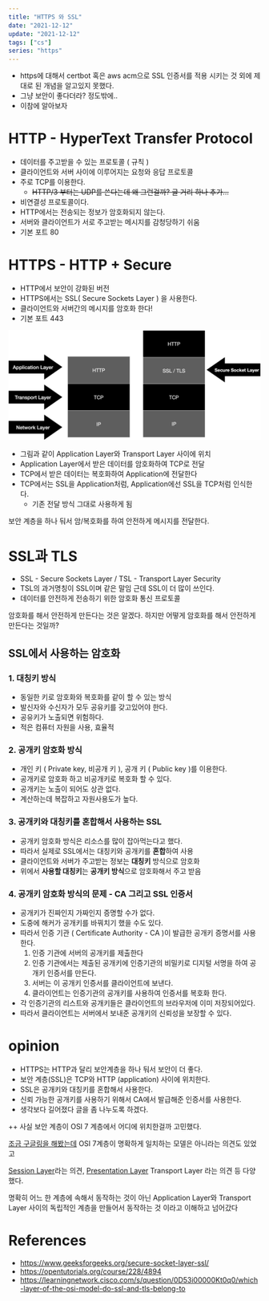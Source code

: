 ```yaml
---
title: "HTTPS 와 SSL"
date: "2021-12-12"
update: "2021-12-12"
tags: ["cs"]
series: "https"
---
```


- https에 대해서 certbot 혹은 aws acm으로 SSL 인증서를 적용 시키는 것 외에 제대로 된 개념을 알고있지 못했다.
- 그냥 보안이 좋다더라? 정도밖에..
- 이참에 알아보자

# HTTP - HyperText Transfer Protocol

- 데이터를 주고받을 수 있는 프로토콜 ( 규칙 )
- 클라이언트와 서버 사이에 이루어지는 요청와 응답 프로토콜
- 주로 TCP를 이용한다.
  - ~~HTTP/3 부터는 UDP를 쓴다는데 왜 그런걸까? 글 거리 하나 추가...~~
- 비연결성 프로토콜이다.
- HTTP에서는 전송되는 정보가 암호화되지 않는다.
- 서버와 클라이언트가 서로 주고받는 메시지를 감청당하기 쉬움
- 기본 포트 80

# HTTPS - HTTP + Secure

- HTTP에서 보안이 강화된 버전
- HTTPS에서는 SSL( Secure Sockets Layer ) 을 사용한다.
- 클라이언트와 서버간의 메시지를 암호화 한다!
- 기본 포트 443

![](2021-12-13-01-53-32.png)

* 그림과 같이 Application Layer와 Transport Layer 사이에 위치
* Application Layer에서 받은 데이터를 암호화하여 TCP로 전달
* TCP에서 받은 데이터는 복호화하여 Application에 전달한다
* TCP에서는 SSL을 Application처럼, Application에선  SSL을 TCP처럼 인식한다.
  * 기존 전달 방식 그대로 사용하게 됨

보안 계층을 하나 둬서 암/복호화를 하여 안전하게 메시지를 전달한다.

# SSL과 TLS

- SSL - Secure Sockets Layer / TSL - Transport Layer Security
- TSL의 과거명칭이 SSL이며 같은 말임 근데 SSL이 더 많이 쓰인다.
- 데이터를 안전하게 전송하기 위한 암호화 통신 프로토콜

암호화를 해서 안전하게 만든다는 것은 알겠다. 하지만 어떻게 암호화를 해서 안전하게 만든다는 것일까?

## SSL에서 사용하는 암호화

### 1. 대칭키 방식

- 동일한 키로 암호화와 복호화를 같이 할 수 있는 방식
- 발신자와 수신자가 모두 공유키를 갖고있어야 한다.
- 공유키가 노출되면 위험하다.
- 적은 컴퓨터 자원을 사용, 효율적

### 2. 공개키 암호화 방식

- 개인 키 ( Private key, 비공개 키 ), 공개 키 ( Public key )를 이용한다.
- 공개키로 암호화 하고 비공개키로 복호화 할 수 있다.
- 공개키는 노출이 되어도 상관 없다.
- 계산하는데 복잡하고 자원사용도가 높다.

### 3. 공개키와 대칭키를 혼합해서 사용하는 SSL

- 공개키 암호화 방식은 리소스를 많이 잡아먹는다고 했다.
- 따라서 실제로 SSL에서는 대칭키와 공개키를 **혼합**하여 사용
- 클라이언트와 서버가 주고받는 정보는 **대칭키** 방식으로 암호화
- 위에서 **사용할 대칭키**는 **공개키 방식**으로 암호화해서 주고 받음

### 4. 공개키 암호화 방식의 문제 - CA 그리고 SSL 인증서

- 공개키가 진짜인지 가짜인지 증명할 수가 없다.
- 도중에 해커가 공개키를 바꿔치기 했을 수도 있다.
- 따라서 인증 기관 ( Certificate Authority - CA )이 발급한 공개키 증명서를 사용한다.
  1. 인증 기관에 서버의 공개키를 제출한다
  2. 인증 기관에서는 제출된 공개키에 인증기관의 비밀키로 디지털 서명을 하여 공개키 인증서를 만든다.
  3. 서버는 이 공개키 인증서를 클라이언트에 보낸다.
  4. 클라이언트는 인증기관의 공개키를 사용하여 인증서를 복호화 한다.
- 각 인증기관의 리스트와 공개키들은 클라이언트의 브라우저에 이미 저장되어있다.
- 따라서 클라이언트는 서버에서 보내준 공개키의 신뢰성을 보장할 수 있다.

# opinion

* HTTPS는 HTTP과 달리 보안계층을 하나 둬서 보안이 더 좋다.
* 보안 계층(SSL)은 TCP와 HTTP (application) 사이에 위치한다.
* SSL은 공개키와 대칭키를 혼합해서 사용한다.
* 신뢰 가능한 공개키를 사용하기 위해서 CA에서 발급해준 인증서를 사용한다.
* 생각보다 길어졌다 글을 좀 나누도록 하겠다.

++ 사실 보안 계층이 OSI 7 계층에서 어디에 위치한걸까 고민했다. 

[조금 구글링을 해봤는데](https://learningnetwork.cisco.com/s/question/0D53i00000Kt0q0/which-layer-of-the-osi-model-do-ssl-and-tls-belong-to)  OSI 7계층이 명확하게 일치하는 모델은 아니라는 의견도 있었고

[Session Layer](https://security.stackexchange.com/questions/25568/how-valid-is-this-statement-ssl-sit-between-application-layer-and-network-layer)라는 의견, [Presentation Layer](https://www.techtarget.com/searchnetworking/definition/OSI) Transport Layer 라는 의견 등 다양했다.

명확히 어느 한 계층에 속해서 동작하는 것이 아닌 Application Layer와 Transport Layer 사이의 독립적인 계층을 만들어서 동작하는 것 이라고 이해하고 넘어갔다

# References

- https://www.geeksforgeeks.org/secure-socket-layer-ssl/
- https://opentutorials.org/course/228/4894
- https://learningnetwork.cisco.com/s/question/0D53i00000Kt0q0/which-layer-of-the-osi-model-do-ssl-and-tls-belong-to
